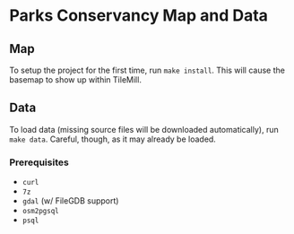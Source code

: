 # Parks Conservancy Map and Data

## Map

To setup the project for the first time, run `make install`. This will cause
the basemap to show up within TileMill.

## Data

To load data (missing source files will be downloaded automatically), run `make
data`. Careful, though, as it may already be loaded.

### Prerequisites

* `curl`
* `7z`
* `gdal` (w/ FileGDB support)
* `osm2pgsql`
* `psql`

